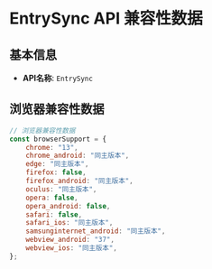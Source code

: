 # EntrySync API 兼容性数据

## 基本信息

- **API名称**: `EntrySync`

## 浏览器兼容性数据

```javascript
// 浏览器兼容性数据
const browserSupport = {
    chrome: "13",
    chrome_android: "同主版本",
    edge: "同主版本",
    firefox: false,
    firefox_android: "同主版本",
    oculus: "同主版本",
    opera: false,
    opera_android: false,
    safari: false,
    safari_ios: "同主版本",
    samsunginternet_android: "同主版本",
    webview_android: "37",
    webview_ios: "同主版本",
};

```

